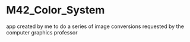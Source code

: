 # M42_Color_System
app created by me to do a series of image conversions requested by the computer graphics professor

